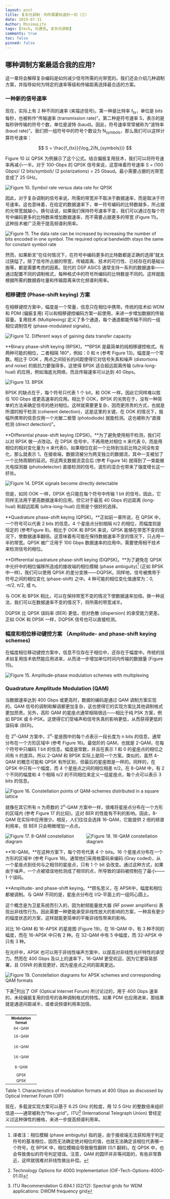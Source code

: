 ```yaml
---
layout: post
title: 复杂光调制：你所需要知道的一切（三）
date: 2019-07-31
Author: MinimaLife
tags: [tech, 光通信, 复杂光调制]
comments: true
toc: false
pinned: false
---
```


## 哪种调制方案最适合我的应用?

这一章将会解释复杂编码是如何减少信号所需的光带宽的。我们还会介绍几种调制方案，并指导如何为特定的速率等级和传输距离选择最合适的方案。
<!-- more -->
### 一种新的信号速率

现在，实际上有 2 种不同的速率 (来描述信号)。第一种是比特率 f<sub>tx</sub>，单位是 bits 每秒，也被称作“传输速率 (transmission rate)”。第二种是符号速率 S，表示的是每秒钟传输的符号个数，单位是波特 (baud)。因此，符号速率常常被称为“波特率(baud rate)”。我们把一组符号中的符号个数设为 N<sub>symbols</sub>，那么我们可以这样计算符号速率：

$$
S = \frac{f_{tx}}{\log_2(N_{symbols})}
$$

Figure 10 以 QPSK 为例展示了这个公式。结合偏振复用技术，我们可以将符号速率再减小一半。对于 100-Gbps 的 QPSK 信号来说，这意味着符号速率 S = (100 Gbps)/ (2 bits/symbol)/ (2 polarizations) = 25 Gbaud。最小需要占据的光带宽变成了 25 GHz。

![Figure 10. Symbol rate versus data rate for QPSK](https://minimalife-1259728342.cos.ap-shanghai.myqcloud.com/img/2019-07/complex_modulation_figure10.JPG)

因此，对于复杂调制的信号来说，所需的带宽并不取决于数据速率，而是取决于符号速率。这也意味着，在给定的数据速率下，单一符号编码的比特数越多，所占据的光带宽就越小。换句话说，如果我们保持符号速率不变，我们可以通过在每个符号中编码更多的比特数来增加数据速率，而不需要占据更多的带宽 (Figure 11)。这种技术被广泛用于提高频谱利用率。

![Figure 11. The data rate can be increased by increasing the number of bits encoded in one symbol. The required optical bandwidth stays the same for constant symbol rate](https://minimalife-1259728342.cos.ap-shanghai.myqcloud.com/img/2019-07/complex_modulation_figure11.JPG)

然而，如果断言“在任何情况下，在符号中编码更多的比特数都是正确的选择”就太过狭隘了。除了信号所占据的带宽，传输距离、技术的可行性、已经存在的基础设施等，都是需要考虑的因素。现代的 DSP ASICS 通常支持一系列的数据速率——通过配置不同的调制格式，每种格式中的符号所编码的比特数是不同的。这样就能根据所需的数据吞吐量和传输距离来优化频谱利用率。

### 相移键控 (Phase-shift keying) 方案

在相移键控方案中，幅度是一个常量，信息只在相位中携带。传统的技术如 WDM 和 PDM (偏振复用) 可以和相移键控编码方案一起使用，来进一步增加数据的传输容量。复用技术 (Multiplexing) 定义了多个通道，每个通道都能传输不同的一组相位调制信号 (phase-modulated signals)。

![Figure 12. Different ways of gaining data transfer capacity](https://minimalife-1259728342.cos.ap-shanghai.myqcloud.com/img/2019-07/complex_modulation_figure12.JPG)

**Binary phase-shift keying (BPSK)。**BPSK 是最简单的纯相移键控格式。有两种可能的相位，二者相隔 180°，例如：0 和 π (参考 Figure 13)。幅度是一个常数。相比于 OOK ，两点之间较长的间距使得它对信号失真和噪声 (distortions and noise) 的抵抗力要强得多。这使得 BPSK 适合超远距离传输 (ultra-long-hual) 的应用，例如海底光网络，而且传输速率可以达到 40 Gbps。

![Figure 13. BPSK](https://minimalife-1259728342.cos.ap-shanghai.myqcloud.com/img/2019-07/complex_modulation_figure13.JPG)

BPSK 的缺点在于，每个符号只代表 1 个 bit，和 OOK 一样。因此它同样难以胜任 100 Gbps 或更高速率的应用。相比于 OOK，BPSK 的劣势在于，没有一种简单的方法来确定信号的绝对相位。这样就需要更复杂，因而更昂贵的方式，也就是所谓的相干检测 (coherent detection)，这是这里的关键。在 OOK 的情况下，振幅所携带的信息仅用一个光敏二极管 (photodiode) 就能检测。这也被称为“直接检测 (direct detection)”。

**Differential phase-shift keying (DPSK)。**为了避免使用相干检测，我们可以对 BPSK 做一点改动。在 DPSK 信号中，不再用绝对相位 π 来代表 0，而是用相位的相对变化量为 π 来代表0。如果相位在前一个比特到当前比特之间没有变化，那么就表示 1。在接收端，数据流被分为两支独立的数据流，其中一支被加了一个比特周期的延迟。将这两支数据流混合后 (参考 Figure 14) 就得到了一束能被光电探测器 (photodetector) 直接检测的信号。波形的混合也带来了强度增长这一好处。

![Figure 14. DPSK signals become directly detectable](https://minimalife-1259728342.cos.ap-shanghai.myqcloud.com/img/2019-07/complex_modulation_figure14.JPG)

但是，如同 OOK 一样，DPSK 也只能在每个符号中传输 1 bit 的信号。因此，它同样无法用于更高数据速率的应用。但它对于最高 40 Gbps 的远距离 (long-hual) 和超远距离 (ultra-long-hual) 应用是个很好的选择。

**Quadrature phase-shift keying (QPSK)。**正如前一章所说，在 QPSK 中，一个符号可以代表 2 bits 的信息。4 个星座点分别相隔 π/2 的相位，而幅度则是恒定的 (参考Figure 8)。相比于 OOK 和 BPSK 来说，QPSK 能够在带宽不变的情况下，使数据速率翻倍。这意味着有可能在保持数据速率不变的情况下，只占用一半的带宽。QPSK 被广泛用于 100 Gbps 数据速率的应用中。需要使用相干技术来检测信号的相位。

**Differential quadrature phase-shift keying (DQPSK)。**为了避免在 QPSK 中光纤中的相位偏移所造成的接收端的相位模糊 (phase ambiguity)[^1] (正如 BPSK 中一样)，我们可以使用 QPSK 的差分变换——DQPSK。同样地，信号被携带于符号之间的相位变化 (phase-shift) 之中。4 种可能的相位变化值通常为：0, -π/2, π/2, 或 π。

与 OOK 和 BPSK 相比，可以在保持带宽不变的情况下使数据速率加倍。换一种说法，我们可以在数据速率不变的情况下，将所需的带宽减半。

DQPSK 比 QPSK 误码率 (BER) 更低，但对色散 (dispersion) 的承受能力更差。正如 OOK 和 DPSK 一样，DQPSK 信号也可以直接检测。

### 幅度和相位移动键控方案 （Amplitude- and phase-shift keying schemes)

在幅度相位移动键控方案中，信息不仅存在于相位中，还存在于幅度中。传统的技术如复用技术依然能应用进来，从而进一步增加单位时间内传输的数据量 (Figure 15)。

![Figure 15. Amplitude-phase modulation schemes with multiplexing](https://minimalife-1259728342.cos.ap-shanghai.myqcloud.com/img/2019-07/complex_modulation_figure15.JPG)

### Quadrature Amplitude Modulation (QAM)

当数据速率达到 400 Gbps 或更高时，数据的编码是通过 QAM 调制方案实现的。QAM 信号的调制和解调都更加复杂，这也使得它的实现方案比其他调制格式更加昂贵。另外，高阶 QAM 的星座点通常相隔很远——相比于纯 PSK 方案，例如 BPSK 或 8-PSK。这使得它们受噪声和信号失真的影响更低，从而获得更低的误码率 (BER)。

在 2<sup>n</sup>-QAM 方案中，2<sup>n</sup>-星座图中的每个点表示一段长度为 n bits 的信息，通常分布在一个方形区域中 (参考 Figure 16)。最低阶的 QAM，也就是 2-QAM，在每个符号中只编码 1 bit 的信息。幅度是常数，并且在表示 1 和 0 的星座点的相位之间有 π 的差异。所以 2-QAM 和 BPSK 实际上是同一个方案。类似的，虽然 4-QAM 的概念可能和 QPSK 有所区别，但最后的星座图是一样的。同样的，在 QPSK 中只有一个幅度，而 4 个星座点之间的相位相差 π/2。在 8-QAM 中，有 2 个不同的幅度和 4 个相隔 π/2 的不同相位来定义一组星座点，每个点可以表示 3 bits 的信息。

![Figure 16. Constellation points of QAM-schemes distributed in a square lattice](https://minimalife-1259728342.cos.ap-shanghai.myqcloud.com/img/2019-07/complex_modulation_figure16.JPG)

就像在其它所有 n 为奇数的 2<sup>n</sup>-QAM 方案中一样，很难将星座点分布在一个方形的区域内 (参考 Figure 17 的比较)。这对 BER 的性能有不利的影响。因此，8-QAM 在实际中应用很少。相反，人们往往会选择 16-QAM，它能提供 2 倍的频谱利用率，但 BER 只会稍微增加一点点。

<div style="display: flex; justify-content: space-between;">
    <div style="margin-right: 15px;">
        <img src="https://minimalife-1259728342.cos.ap-shanghai.myqcloud.com/img/2019-07/complex_modulation_figure17.JPG?center" alt="Figure 17. 8-QAM constellation diagram">
    </div>
    <div>
        <img src="https://minimalife-1259728342.cos.ap-shanghai.myqcloud.com/img/2019-07/complex_modulation_figure18.JPG?center" alt="Figure 18. 16-QAM constellation diagram">
    </div>
</div>

**16-QAM。**在这种方案下，每个符号代表 4 个 bits。16 个星座点分布在一个方形的区域中 (参考 Figure 18)。通常他们采用格雷码来编码 (Gray coded)，从一个星座点到任何与之相邻的星座点，只有 1 个 bit 会改变。通过这种方式，如果由于噪声，一个点被错误地检测成了相邻的点，所导致的误码被控制在了最小——1 个误码。

**Amplitude- and phase-shift keying。**顾名思义，在 APSK中，幅度和相位都被调制。与 QAM 不同的是，星座点分布在 I/Q-平面上的一组同心圆上。

这个概念是为卫星系统而引入的，因为射频能量放大器 (RF power amplifiers) 表现出非线性行为。因此需要一种更能承受非线性放大的影响的方案，一种具有更少的幅度状态的方案，这样就能更简单的平衡非线性带来的影响。

对比 16-QAM 和 16-APSK 的星座图 (Figure 19)，在 16-QAM 中，有 3 种不同的幅度，而在 16-APSK 中只有 2 种。在 32-QAM 中有 5 中幅度，而 32-APSK 中只有 3 种。

在光纤中，APSK 也可以用于非线性噪声方案中，以提高对非线性光纤特性的承受力。然而在 400 Gbps 及以上的速率下，16-QAM 更受欢迎，因为它更容易部署，且 OSNR 的表现更好，因为星座点之间的距离更远。

![Figure 19. Constellation diagrams for APSK schemes and corresponding QAM formats](https://minimalife-1259728342.cos.ap-shanghai.myqcloud.com/img/2019-07/complex_modulation_figure19.JPG)

下表[^2]列出了 OIF (Optical Internet Forum) 所讨论过的，用于 400 Gbps 速率的，未经偏振复用的信号的各种调制格式的特性。如果 PDM 也应用进来，那结果就是通道间距减半，或者说频谱利用率加倍。

<div style="width: 100; overflow: auto;">
    <table class="t-v-middle" style="text-align: center;
        font-size: 80%;
        min-width: 750px;">
        <tr style="font-weight: 500">
            <th>Modulation format</th><th>Coding efficiency</th><th>Symbol rate per lane/ wire</th><th>Number of carriers</th><th>Channel occupancy</th><th>Spectral efficiency (bits/s/Hz)</th><th>Maximum reach</th>
        </tr>
        <tr>
            <td>64-QAM</td><td>6 bits/ symbol</td><td>42.7 GBd</td><td>1</td><td>50 GHz</td><td>8</td><td rowspan="2">~ 100 km</td>
        </tr>
        <tr>
            <td>16-QAM</td><td>4 bits/ symbol</td><td>64 GBd</td><td>1</td><td>75 GHz/ 100 GHz</td><td>5.3/4</td>
        </tr>
        <tr>
            <td>16-QAM</td><td>4 bits/ symbol</td><td>32 GBd</td><td>2</td><td>75 GHz/ 100 GHz</td><td>5.3/4</td><td rowspan="2">< 1,000 km</td>
        </tr>
        <tr>
            <td>16-QAM</td><td>4 bits/ symbol</td><td>64 GBd</td><td>1</td><td>75 GHz/ 100 GHz</td><td>5.3/4</td>
        </tr>
        <tr>
            <td>8-QAM</td><td>3 bits/ symbol</td><td>42.7 GBd</td><td>2</td><td>75 GHz/ 100 GHz</td><td>5.3/4</td><td rowspan="3">> 1,000 km</td>
        </tr>
        <tr>
            <td>QPSK</td><td>2 bits/ symbol</td><td>64 GBd</td><td>2</td><td>150 GHz</td><td>2.7</td>
        </tr>
        <tr>
            <td>QPSK</td><td>2 bits/ symbol</td><td>32 GBd</td><td>4</td><td>150 GHz</td><td>2.7</td>
        </tr>
    </table>
</div>

<div class="caption">Table 1. Characteristics of modulation formats at 400 Gbps as discussed by Optical Internet Forum (OIF)</div>

现在，多载波实现方案可以基于 6.25 GHz 的粒度，用 12.5 GHz 的整数倍来组织信道——通常被称为“flex-grid”。ITU[^3] (International Telegraph Union) 曾经定义过这种弹性的栅格，来进一步提高频谱利用率。

[^1]: 译者注：相位模糊 (phase ambiguity) 指的是，由于接收端无法获知用于判定符号的基准相位，因而无法确定绝对相位的值，也就无法确定该相位代表哪一个符号。在 BPSK 中，相位模糊会导致极性翻转 (0/1 翻转)。在 QPSK 中，也会导致类似的符号判定错误。注意，QAM 的圆环并非等间距的，有些非常靠近，这样就很难对非线性做出补偿。

[^2]: Technology Options for 400G Implementation (OIF-Tech-Options-400G-01.0)

[^3]: ITU Recommendation G.694.1 (02/12): Spectral grids for WDM applications: DWDM frequency grid
